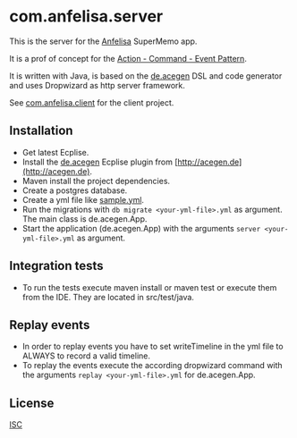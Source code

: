 # com.anfelisa.server

This is the server for the [Anfelisa](https://anfelisa.de/#) SuperMemo app.

It is a prof of concept for the [Action - Command - Event Pattern](https://github.com/annettedorothea/ace).

It is written with Java, is based on the [de.acegen](https://github.com/annettedorothea/de.acegen) 
DSL and code generator and uses Dropwizard as http server framework.

See [com.anfelisa.client](https://github.com/annettedorothea/com.anfelisa.client) for the client project.

## Installation

- Get latest Ecplise.
- Install the [de.acegen](https://github.com/annettedorothea/de.acegen) Ecplise plugin from [http://acegen.de](http://acegen.de).
- Maven install the project dependencies.
- Create a postgres database.
- Create a yml file like [sample.yml](sample.yml).
- Run the migrations with `db migrate <your-yml-file>.yml` as argument. The main class is de.acegen.App.
- Start the application (de.acegen.App) with the arguments `server <your-yml-file>.yml` as argument.

## Integration tests

- To run the tests execute maven install or maven test or execute them from the IDE. They are located in src/test/java.

## Replay events

- In order to replay events you have to set writeTimeline in the yml file to ALWAYS to record a valid timeline.
- To replay the events execute the according dropwizard command with the arguments `replay <your-yml-file>.yml` for de.acegen.App. 

## License
[ISC](License.txt)
